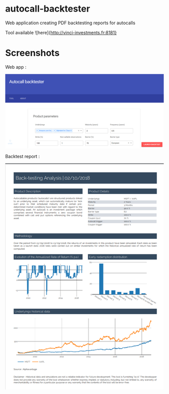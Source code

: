 # autocall-backtester
Web application creating PDF backtesting reports for autocalls


Tool available ![here]{http://vinci-investments.fr:8181}


# Screenshots

Web app :

![alt text](https://github.com/coupetmaxence/autocall-backtester/blob/master/screenshots/app.png)


Backtest report :


![alt text](https://github.com/coupetmaxence/autocall-backtester/blob/master/screenshots/report.png)
